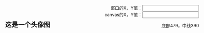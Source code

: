 




## 这是一个头像图


<!DOCTYPE html>
<html>
<meta charset="utf-8">
<head>
	<title>图片</title>
	<style type="text/css">
		canvas{border: 1px solid black;
		background-color: rgb(232,255,61);
		}
	</style>
	<script type="text/javascript">  
          function windowTocanvas(canvas, x, y) {  
                var bbox = canvas.getBoundingClientRect();  
                return {  
                    x: x - bbox.left * (canvas.width / bbox.width),   
                    y: y - bbox.top * (canvas.height / bbox.height)  
                };  
  
            }  
         window.onload=function(){  
            var canvas=document.getElementById("myCanvas");  
              
            canvas.onclick=function(event){  
                  
                var loc=windowTocanvas(canvas,event.clientX,event.clientY)  
                var x=parseInt(loc.x);  
                var y=parseInt(loc.y);  
                document.getElementById("input_window").value=event.clientX+"--"+event.clientY;  
                document.getElementById("input_canvas").value=x+"--"+y;  
            }  
        }  
              
        </script>  
</head>
<body>
<canvas id="myCanvas">your browser does not support the canvas</canvas>

<script type="text/javascript">
	var canvas=document.getElementById('myCanvas');
	canvas.width=780;
	canvas.height=660;
	var ctx=canvas.getContext('2d');
	/*ctx.fillStyle='#ffe1ff'; 头
	ctx.fillRect(0,0,80,100);  矩形*/	
	ctx.beginPath();
	ctx.arc(390,170,152,1*Math.PI,0);	
	ctx.closePath();
	ctx.fillStyle='rgb(238,225,255)';
	ctx.fill();
	/*脖子*/
    ctx.fillStyle='rgb(248,176,177)';
	ctx.fillRect(373,300,38,90);/*455,66*/
	/*阴影处*/
    ctx.beginPath();
    ctx.moveTo(374,344);
    ctx.lineTo(352,310);
    ctx.lineTo(373,300);
    ctx.closePath();
    ctx.fillStyle='rgb(198,198,198)';
    ctx.fill();
    ctx.beginPath();
    ctx.moveTo(406,344);
    ctx.lineTo(428,310);
    ctx.lineTo(407,300);
    ctx.closePath();
    ctx.fillStyle='rgb(198,198,198)';
    ctx.fill();
	
/*脸*/
    ctx.beginPath();
	ctx.arc(390,170,145,0,1*Math.PI);	
	ctx.closePath();
	ctx.fillStyle='rgb(255,239,232)';
	ctx.fill();
/*马尾*/
	ctx.fillStyle='rgb(238,225,255)';
	ctx.fillRect(218,112,35,367); 
	
	ctx.fillStyle='rgb(190,147,255)';
	ctx.fillRect(230,169,30,310); 

    ctx.fillStyle='rgb(238,225,255)';
	ctx.fillRect(530,112,35,367); 
    ctx.fillStyle='rgb(190,147,255)';
	ctx.fillRect(518,169,30,310);

/*鬓角*/
    ctx.beginPath();
	ctx.arc(390,170,152,0.8*Math.PI,1.25*Math.PI);	
	ctx.closePath();
	ctx.fillStyle='rgb(238,225,255)';
	ctx.fill();

    ctx.beginPath();
	ctx.arc(390,170,152,1.75*Math.PI,0.2*Math.PI);	
	ctx.closePath();
	ctx.fillStyle='rgb(238,225,255)';
	ctx.fill();
  /*眼睛*/
    ctx.fillStyle='rgb(128,37,166)';
	ctx.fillRect(335,181,15,25); 
	ctx.fillStyle='rgb(151,78,183)'; 
	ctx.fillRect(335,206,15,25);
	ctx.fillStyle='rgb(128,37,166)';
	ctx.fillRect(431,181,15,25); 
	ctx.fillStyle='rgb(151,78,183)'; 
	ctx.fillRect(431,206,15,25);      
	/*脸颊*/
	ctx.beginPath();
    ctx.ellipse(300, 242, 8, 26,0.5*Math.PI, 0, 2*Math.PI, true);//radiusX:x方向上半径,radiusY：x方向上半径,0.5:rotation：旋转角度
    ctx.closePath();
    ctx.fillStyle='rgb(255,205,206)';
    ctx.fill();

    ctx.beginPath();
    ctx.ellipse(480, 242, 8, 26,0.5*Math.PI, 0, 2*Math.PI, true);//radiusX:x方向上半径,radiusY：x方向上半径,0.5:rotation：旋转角度
    ctx.closePath();
    ctx.fillStyle='rgb(255,205,206)';
    ctx.fill();
/*发卡*/

	/*身体*/
	ctx.fillStyle='rgb(128,37,166)';
	ctx.fillRect(275,344,230,135);
    /*接脖子*/
    ctx.beginPath();
    ctx.moveTo(390,369);
    ctx.lineTo(374,344);
    ctx.lineTo(406,344);
    ctx.closePath();
    ctx.fillStyle='rgb(248,176,177)';
    ctx.fill();
	/*衣领*/
	ctx.beginPath();
    ctx.moveTo(352,310);
    ctx.lineTo(325,402);
    ctx.lineTo(343,394);
    ctx.lineTo(375,479);
    ctx.lineTo(405,479);
    ctx.lineTo(437,394);
    ctx.lineTo(455,402);
    ctx.lineTo(428,310);
    ctx.lineTo(390,369);
    ctx.closePath();
    ctx.fillStyle="white";
    ctx.fill();
    /*衣扣*/ 
    ctx.beginPath();  
    ctx.moveTo(390,369);
    ctx.lineTo(390,473);
    ctx.strokeStyle ='rgb(230,220,231)';
    ctx.closePath();
    ctx.stroke();
	/*领结*/
	ctx.beginPath();  
    ctx.moveTo(385,380);
    ctx.lineTo(385,390);
    ctx.lineTo(360,419);
    ctx.lineTo(375,439);
    ctx.lineTo(385,409);
    ctx.lineTo(380,469);
    ctx.lineTo(385,469);

    ctx.lineTo(390,439);

    ctx.lineTo(395,469);
    ctx.lineTo(400,469);
    ctx.lineTo(395,409);
    ctx.lineTo(405,439);
    ctx.lineTo(420,419);
    ctx.lineTo(395,390);
    ctx.lineTo(395,380);
    ctx.closePath();
    ctx.fillStyle='rgb(251,177,254)';
    ctx.fill();
   /*中间镂空*/
    ctx.beginPath();  
    ctx.moveTo(385,395);
	ctx.lineTo(368,419);
	ctx.lineTo(375,430);
	ctx.lineTo(385,400);    
    ctx.closePath();
    ctx.fillStyle="white";
    ctx.fill();

    ctx.beginPath();
    ctx.moveTo(395,395);
    ctx.lineTo(412,419);
    ctx.lineTo(405,430);
    ctx.lineTo(395,400); 
    ctx.closePath();
    ctx.fillStyle="white";
    ctx.fill();
    /*肩*/
    ctx.beginPath();
    ctx.moveTo(342,344);
    ctx.lineTo(331,344);
    ctx.lineTo(345,334);
    ctx.closePath();
    ctx.fillStyle='rgb(128,37,166)';
    ctx.fill();

    ctx.beginPath();
    ctx.moveTo(438,344);
    ctx.lineTo(449,344);
    ctx.lineTo(435,334);
    ctx.closePath();
    ctx.fillStyle='rgb(128,37,166)';
    ctx.fill();
</script>
<div class="" align="right" style="position: absolute; z-index: 1; top: 30px; right: 100px;">      
          窗口的X，Y值：<input type="text" id="input_window" value="" /> <br />  
          canvas的X，Y值：<input type="text" id="input_canvas" value="" />   
          <p>底部479，中线390</p>
</div>
</body>
</html>






